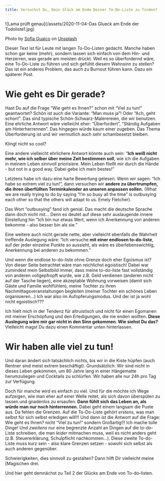 ```yaml
---
title: Versuchst Du, Dein Glück am Ende Deiner To-Do-Liste zu finden?
---
```


![Lama prüft genau](/assets/2020-11-04-Das Glueck am Ende der Todoliste1.jpg)

<span>Photo by <a href="https://unsplash.com/@sofiaguaico?utm_source=unsplash&amp;utm_medium=referral&amp;utm_content=creditCopyText">Sofia Guaico</a> on <a href="https://unsplash.com/s/photos/rainbow-mountain?utm_source=unsplash&amp;utm_medium=referral&amp;utm_content=creditCopyText">Unsplash</a></span>

Dieser Text ist für Leute mit langen To-Do-Listen gedacht. Manche haben schon gar keine (mehr), sondern lassen sich einfach von dem Hin- und Herzerren, was gerade am meisten drückt. Weil es so überfordernd wäre, eine To-Do-Liste zu führen und sich gefühlt diesem Wahnsinn zu stellen? Das ist ein anderes Problem, das auch zu Burnout führen kann. Dazu ein späterer Post. 

# Wie geht es Dir gerade?
Hast Du auf die Frage “Wie geht es Ihnen?” schon mit “Viel zu tun!” geantwortet? Schön ist auch die Variante: “Man muss ja”! Oder “Ach, geht schon!”. Das sind typische Schön-Schwarz-Malerereien, die wir benutzen. Eine ehrliche Antwort wäre vielleicht eher: “Überfordert”, “Ständig Aufgaben am Hinterherrennen”. Das hingegen würde kaum einer zugeben. Das Thema Überforderung ist und wir vermutlich auch sehr schambesetzt bleiben. 

Klingt nicht so cool?

Eine andere vielleicht ehrlichere Antwort könnte auch sein: “**Ich weiß nicht mehr, wie ich selber über meine Zeit bestimmen soll**, wie ich die Aufgaben in meinem Leben sinnvoll priorisiere. Mein Leben fließt mir durch die Hände - but not in a good way. Dabei gebe ich mein bestes!” 

Letztens habe ich dazu eine harte Bewertung gelesen. Wenn wir sagen: “Ich habe so extrem viel zu tun!”, dann versuchen wir **andere zu übertrumpfen, die ihren überfüllten Terminkalender an unseren anpassen sollen.** (What we are really trying to do by saying “I’m so busy all the time” is outbusying each other so that the others will adapt to us. Emely Fletcher). 

Das Wort “outbusying” fand ich genial. Das macht die deutsche Sprache dann doch nicht mit… Denn es deutet auf diese sehr auslaugende innere Einstellung hin “Ich bin nur etwas Wert, wenn ich Anerkennung von anderen bekomme - also besser bin als sie.”

Eine weitere auch nicht gerade nette, aber vielleicht ebenfalls die Wahrheit treffende Auslegung wäre: “Ich versuche **mit einer endlosen to-do-liste**, auf der jeder einzelne Punkte so aussieht, als wäre es überlebenswichtig, Anerkennung bei anderen zu bekommen.” 

Und wenn die endlose to-do-liste ohne Grenze doch eher Egoismus ist? Von dieser Seite betrachtet wäre man reichlichst egoistisch! Dabei war zumindest mein Selbstbild immer, dass meine to-do-liste fast vollständig von anderen vollgepfropft wurde, wie z.B. Geld verdienen (anderen nicht auf der Tasche liegen), eine akzeptable Wohnung vorweisen (damit sich Gäste und Familie wohlfühlen), meine Tochter zu ihren Nachmittagsveranstaltungen begleiten (meiner Tochter ein schönes Leben organisieren…) Ich war also im Aufopferungsmodus. Und der ist ja wohl nicht egoistisch???

Ich hielt mich in der Tendenz für altruistisch und nicht für einen Egomanen mit meiner Erschöpfung und den Erledigungen, die nie enden wollten. **Diese Auslegung wäre mir gar nicht in den Sinn gekommen. Wie siehst Du das?** Vielleicht magst Du dazu einen Kommentar unten hinterlassen. 

# Wir haben alle viel zu tun! 
Und daran ändert sich tatsächlich nichts, bis wir in die Kiste hüpfen (auch Rentner sind meist extrem beschäftigt). Grundsätzlich: Wir sind nicht in dieses Leben gekommen, um 80 Jahre lang in einer Hängematte herumzuliegen und Cocktails zu schlürfen. Wir haben alle nur 24h pro Tag zur Verfügung. 

Doch für manche wird es einfach zu viel. Und für die möchte ich Wege aufzeigen, wie man eher auf einer Welle reitet, als sich davon überspülen zu lassen und gnadenlos zu ersaufen. **Dann fühlt sich das Leben an, als würde man nur noch hinterrennen.** Dabei geht einem langsam die Puste aus. Da fehlen die Grenzen. Auf die To-Do-Liste gehört *erstens*, was man selbst für sich selbst erledigen will!!! Und dann ist die Antwort auf die Frage: Wie geht es Ihnen? nicht “Viel zu tun!” sondern Großartig!!! Ich mache tolle Dinge! Und *zweitens* nur eine begrenzte Anzahl an Dingen auf die to-do-Liste schreiben, die man *leider* mitmachen muss, weil es nicht anders geht (z.B. Steuererklärung, Schulpflicht nachkommen…). Diese zweite To-do-Liste muss kurz sein - also klare Grenzen setzen - sowohl sich selbst als auch anderen gegenüber. 

Schwierigkeiten, dies sinnvoll zu gestalten? Dann hilft Dir vielleicht meine [Magischen drei. 

Und hier geht demnächst zu Teil 2 der Glücks am Ende von To-do-listen. 
